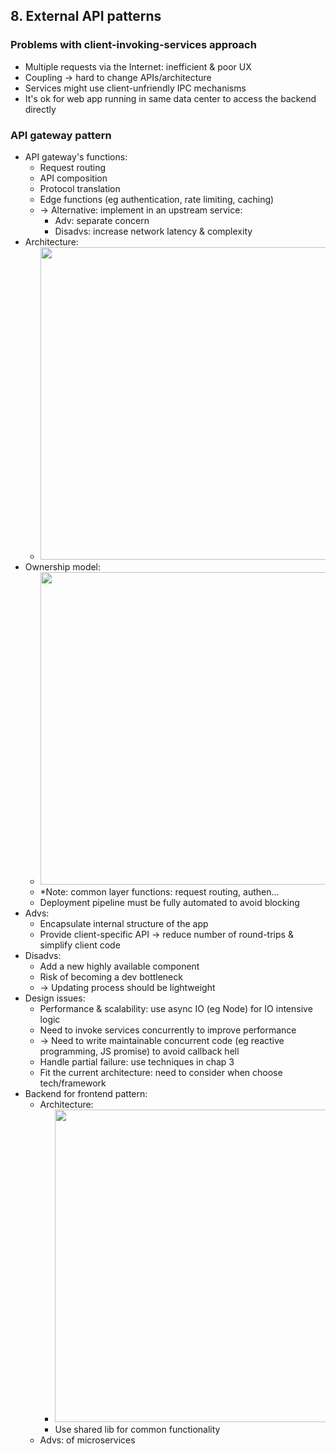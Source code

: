 ## 8. External API patterns
### Problems with client-invoking-services approach
- Multiple requests via the Internet: inefficient & poor UX
- Coupling -> hard to change APIs/architecture
- Services might use client-unfriendly IPC mechanisms
- It's ok for web app running in same data center to access the backend directly
### API gateway pattern
- API gateway's functions:
  - Request routing
  - API composition
  - Protocol translation
  - Edge functions (eg authentication, rate limiting, caching)
  - -> Alternative: implement in an upstream service:
    - Adv: separate concern
    - Disadvs: increase network latency & complexity
- Architecture:
  - <img src="./resources/8.3.png" width="500"/>
- Ownership model:
  - <img src="./resources/8.6.png" width="500"/>
  - *Note: common layer functions: request routing, authen...
  - Deployment pipeline must be fully automated to avoid blocking
- Advs:
  - Encapsulate internal structure of the app
  - Provide client-specific API -> reduce number of round-trips & simplify client code
- Disadvs:
  - Add a new highly available component
  - Risk of becoming a dev bottleneck
  - -> Updating process should be lightweight
- Design issues:
  - Performance & scalability: use async IO (eg Node) for IO intensive logic
  - Need to invoke services concurrently to improve performance
  - -> Need to write maintainable concurrent code (eg reactive programming, JS promise) to avoid callback hell
  - Handle partial failure: use techniques in chap 3
  - Fit the current architecture: need to consider when choose tech/framework
- Backend for frontend pattern:
  - Architecture:
    - <img src="./resources/8.7.png" width="500"/>
    - Use shared lib for common functionality
  - Advs: of microservices